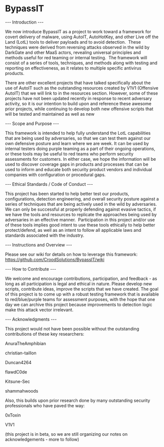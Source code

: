 # BypassIT

--- Introduction ---

We now introduce BypassIT as a project to work toward a framework for covert delivery of malware, using AutoIT, AutoHotKey, and other Live off the Land (LotL) tools to deliver payloads and to avoid detection.  These techniques were derived from reversing attacks observed in the wild by DarkGate and other MaaS actors, revealing universal principles and methods useful for red teaming or internal testing.  The framework will consist of a series of tools, techniques, and methods along with testing and reporting on effectiveness, as it relates to multiple specific antivirus products.

There are other excellent projects that have talked specifically about the use of AutoIT such as the outstanding resources created by V1V1 (Offensive AutoIT) that we will link to in the resources section.  However, some of these projects have not been updated recently in response to recent adversary activity, so it is our intention to build upon and reference these awesome prior projects, while continuing to develop both new offensive scripts that will be tested and maintained as well as new 

--- Scope and Purpose --- 

This framework is intended to help fully understand the LotL capabilities that are being used by adversaries, so that we can test them against our own defensive posture and learn where we are week.  It can be used by internal testers doing purple teaming as a part of their ongoing operations, or these tools may be useful to red teams who perform security assessments for customers.  In either case, we hope the information will be used to discover coverage gaps in products and processes that can be used to inform and educate both security product vendors and individual companies with configuration or procedural gaps.  

--- Ethical Standards / Code of Conduct ---

This project has been started to help better test our products, configurations, detection engineering, and overall security posture against a series of techniques that are being actively used in the wild by adversaries.  We can only be successful at properly defending against evasive tactics, if we have the tools and resources to replicate the approaches being used by adversaries in an effective manner.  Participation in this project and/or use of these tools implies good intent to use these tools ethically to help better protect/defend, as well as an intent to follow all applicable laws and standards associated with the industry.

--- Instructions and Overview ---

Please see our wiki for details on how to leverage this framework:  https://github.com/CroodSolutions/BypassIT/wiki

--- How to Contribute --- 

We welcome and encourage contributions, participation, and feedback - as long as all participation is legal and ethical in nature.  Please develop new scripts, contribute ideas, improve the scripts that we have created.  The goal of this project is to come up with a robust testing framework that is available to red/blue/purple teams for assessment purposes, with the hope that one day we can archive this project because improvements to detection logic make this attack vector irrelevant.  


--- Acknowledgments ---

This project would not have been possible without the outstanding contributions of these key researchers:

AnuraTheAmphibian

christian-taillon

Duncan4264

flawdC0de

Kitsune-Sec

shammahwoods

Also, this builds upon prior research done by many outstanding security professionals who have paved the way:

0xToxin  

V1V1

(this project is in beta, so we are still organizing our notes on acknowledgements - more to follow)
